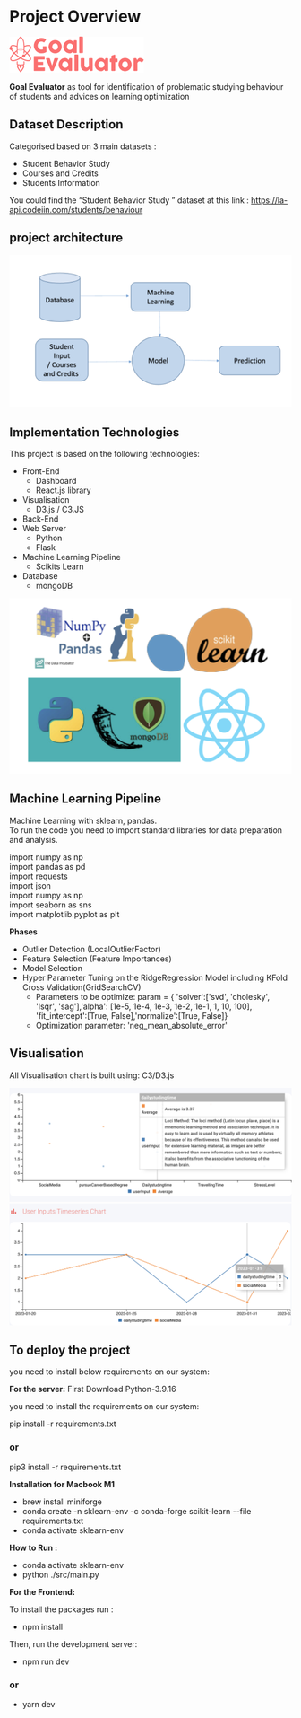 # Project Overview

![Getting Started](images/logo.png)

**Goal Evaluator** as tool for identification of problematic studying behaviour of students and advices on learning optimization

## Dataset Description
Categorised based on 3 main datasets :

* Student Behavior Study​
* Courses and Credits​
* Students Information

You could find the “Student Behavior Study​ ” dataset at this link : https://la-api.codeiin.com/students/behaviour

## project architecture

![Getting Started](images/architecture.png)

## Implementation Technologies 

This project is based on the following technologies:
 * Front-End
   * Dashboard
   * React.js library
 * Visualisation
   * D3.js / C3.JS
 * Back-End
  * Web Server
    * Python
    * Flask
 * Machine Learning Pipeline
   * Scikits Learn
 * Database
   * mongoDB

![Getting Started](images/Technologies.png)


## Machine Learning Pipeline

Machine Learning with sklearn, pandas. <br/>
To run the  code you need to import standard libraries for data preparation and analysis.

import numpy as np <br/>
import pandas as pd <br/>
import requests <br/>
import json <br/>
import numpy as np <br/>
import seaborn as sns <br/>
import matplotlib.pyplot as plt <br/> 

**Phases**

* Outlier Detection (LocalOutlierFactor)
* Feature Selection (Feature Importances)
* Model Selection 
* Hyper Parameter Tuning on the RidgeRegression Model including KFold Cross Validation(GridSearchCV)
  * Parameters to be optimize: param = { 'solver':['svd', 'cholesky', 'lsqr', 'sag'],'alpha': [1e-5, 1e-4, 1e-3, 1e-2, 1e-1, 1, 10, 100], 'fit_intercept':[True, False],'normalize':[True, False]}
  * Optimization parameter: 'neg_mean_absolute_error'


## Visualisation
All Visualisation chart is built using:
C3/D3.js

![Getting Started](images/Visualisation.png)
![Getting Started](images/Visualisation1.png)



## To deploy the project
you need to install below requirements on our system:

**For the server:**
First Download Python-3.9.16

you need to install the requirements on our system:

pip install -r requirements.txt
### or
pip3 install -r requirements.txt

**Installation for Macbook M1** 

* brew install miniforge
* conda create -n sklearn-env -c conda-forge scikit-learn --file requirements.txt
* conda activate sklearn-env

**How to Run :** 

* conda activate sklearn-env
* python ./src/main.py


**For the Frontend:**

To install the packages run :
* npm install

Then, run the development server:
* npm run dev
### or
* yarn dev
